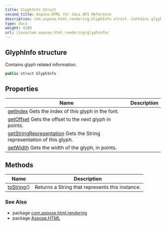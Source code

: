 ```yaml
---
title: GlyphInfo Struct
second_title: Aspose.HTML for Java API Reference
description: com.aspose.html.rendering.GlyphInfo struct. Contains glyph related information
type: docs
weight: 4280
url: /java/com.aspose.html.rendering/glyphinfo/
---
```

## GlyphInfo structure

Contains glyph related information.

```java
public struct GlyphInfo
```

## Properties

| Name | Description |
| --- | --- |
| [getIndex](../../com.aspose.html.rendering/glyphinfo/index/) Gets the index of this glyph in the font. |
| [getOffset](../../com.aspose.html.rendering/glyphinfo/offset/) Gets the offset to the next glyph in points. |
| [getStringRepresentation](../../com.aspose.html.rendering/glyphinfo/Stringrepresentation/) Gets the String representation of this glyph. |
| [getWidth](../../com.aspose.html.rendering/glyphinfo/width/) Gets the width of the glyph, in points. |

## Methods

| Name | Description |
| --- | --- |
| [toString](../../com.aspose.html.rendering/glyphinfo/toString/)() | Returns a String that represents this instance. |

### See Also

* package [com.aspose.html.rendering](../../com.aspose.html.rendering/)
* package [Aspose.HTML](../../)
